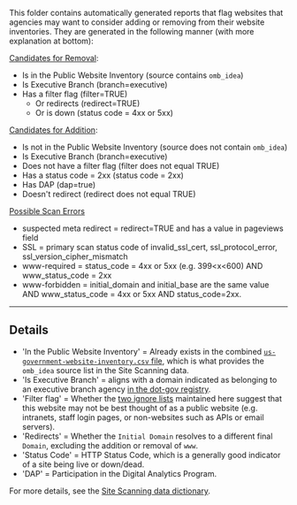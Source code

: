 This folder contains automatically generated reports that flag websites that agencies may want to consider adding or removing from their website inventories.  They are generated in the following manner (with more explanation at bottom):


[Candidates for Removal](https://github.com/GSA/federal-website-directory/blob/main/reports/candidates_for_removal.csv):


- Is in the Public Website Inventory (source contains `omb_idea`)
- Is Executive Branch (branch=executive)
- Has a filter flag (filter=TRUE)
  - Or redirects (redirect=TRUE)
  - Or is down (status code = 4xx or 5xx)

[Candidates for Addition](https://github.com/GSA/federal-website-directory/blob/main/reports/candidates_for_addition.csv):


- Is not in the Public Website Inventory (source does not contain `omb_idea`)
- Is Executive Branch (branch=executive)
- Does not have a filter flag (filter does not equal TRUE)
- Has a status code = 2xx (status code = 2xx)
- Has DAP (dap=true)
- Doesn't redirect (redirect does not equal TRUE)

[Possible Scan Errors](https://github.com/GSA/federal-website-directory/blob/main/reports/scan_errors.csv)
- suspected meta redirect = redirect=TRUE and has a value in pageviews field
- SSL = primary scan status code of invalid_ssl_cert, ssl_protocol_error, ssl_version_cipher_mismatch
- www-required = status_code = 4xx or 5xx (e.g. 399<x<600) AND www_status_code = 2xx
- www-forbidden = initial_domain and initial_base are the same value AND www_status_code = 4xx or 5xx AND status_code=2xx.


------------

## Details

- 'In the Public Website Inventory' = Already exists in the combined [`us-government-website-inventory.csv` file](us-government-website-directory.csv), which is what provides the `omb_idea` source list in the Site Scanning data.
- 'Is Executive Branch' = aligns with a domain indicated as belonging to an executive branch agency [in the dot-gov registry](https://github.com/cisagov/dotgov-data/blob/main/current-federal.csv).
- 'Filter flag' = Whether the [two ignore lists](https://github.com/GSA/federal-website-index/tree/main/builder/criteria) maintained here suggest that this website may not be best thought of as a public website (e.g. intranets, staff login pages, or non-websites such as APIs or email servers).
- 'Redirects' = Whether the `Initial Domain` resolves to a different final `Domain`, excluding the addition or removal of `www`.
- 'Status Code' = HTTP Status Code, which is a generally good indicator of a site being live or down/dead.
- 'DAP' = Participation in the Digital Analytics Program.

For more details, see the [Site Scanning data dictionary](https://github.com/GSA/site-scanning-documentation/blob/main/data/Site_Scanning_Data_Dictionary.csv).  

